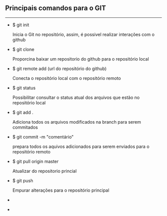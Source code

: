 <h2>Principais comandos para o GIT</h2>
<hr/>


<ul>
  <li>$ git init</li>
  <p>Inicia o Git no repositório, assim, é possivel realizar interações com o github</p>
  <li>$ git clone</li>
  <p>Proporcina baixar um repositorio do github para o repositório local</p>
  <li>$ git remote add (url do repositório do github)</li>
  <p>Conecta o repositório local com o repositório remoto</p>
  <li>$ git status</li>
  <p>Possibilitar consultar o status atual dos arquivos que estão no repositório local</p>
  <li>$ git add . </li>
  <p>Adiciona todos os arquivos modificados na branch para serem commitados</p>
  <li>$ git commit -m "comentário"</li>
  <p>prepara todos os aquivos adicionados para serem enviados para o repositório remoto</p>
  <li>$ git pull origin master</li>
  <p>Atualizar do repositorio princial</p>
  <li>$ git push <branch></li>
  <p>Empurar alterações para o repositório principal</p>
  <li></li>
  <p></p>
  <li></li>
  <p></p>
</ul>
